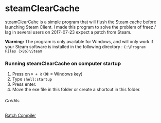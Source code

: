 # steamClearCache

steamClearCahe is a simple program that will flush the Steam cache before launching Steam Client. I made this program to solve the problem of freez / lag in several users on 2017-07-23 expect a patch from Steam.

**Warning:** The program is only available for Windows, and will only work if your Steam software is installed in the following directory : `C:\Program Files (x86)\Steam`

### Running steamClearCache on computer startup

1. Press on `⌘ + R` (⌘ = Windows key)
2. Type `shell:startup`
3. Press enter.
4. Move the exe file in this folder or create a shortcut in this folder.

###### Crédits

[Batch Compiler](http://bc.gotek.info/)